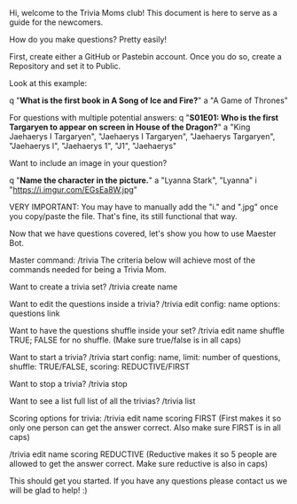 Hi, welcome to the Trivia Moms club! This document is here to serve as a guide for the newcomers.
 
How do you make questions? Pretty easily!

First, create either a GitHub or Pastebin account. Once you do so, create a Repository and set it to Public.
 
Look at this example:
 
q "**What is the first book in A Song of Ice and Fire?**"
a "A Game of Thrones"
 
For questions with multiple potential answers:
q "**S01E01: Who is the first Targaryen to appear on screen in House of the Dragon?**"
a "King Jaehaerys I Targaryen", "Jaehaerys I Targaryen", "Jaehaerys Targaryen", "Jaehaerys I", "Jaehaerys 1", "J1", "Jaehaerys"
 
Want to include an image in your question?
 
q "**Name the character in the picture.**"
a "Lyanna Stark", "Lyanna"
i "https://i.imgur.com/EGsEa8W.jpg"
 
VERY IMPORTANT: You may have to manually add the "i." and ".jpg" once you copy/paste the file. That's fine, its still functional that way.
 
Now that we have questions covered, let's show you how to use Maester Bot.

Master command: /trivia
The criteria below will achieve most of the commands needed for being a Trivia Mom.

Want to create a trivia set?
/trivia create name
 
Want to edit the questions inside a trivia?
/trivia edit config: name options: questions link
 
Want to have the questions shuffle inside your set?
/trivia edit name shuffle TRUE; FALSE for no shuffle.
(Make sure true/false is in all caps)
 
Want to start a trivia?
/trivia start config: name, limit: number of questions, shuffle: TRUE/FALSE, scoring: REDUCTIVE/FIRST
 
Want to stop a trivia?
/trivia stop
 
Want to see a list full list of all the trivias?
/trivia list
 
Scoring options for trivia:
/trivia edit name scoring FIRST
(First makes it so only one person can get the answer correct. Also make sure FIRST is in all caps)
 
/trivia edit name scoring REDUCTIVE
(Reductive makes it so 5 people are allowed to get the answer correct. Make sure reductive is also in caps)
 
This should get you started. If you have any questions please contact us we will be glad to help! :)
